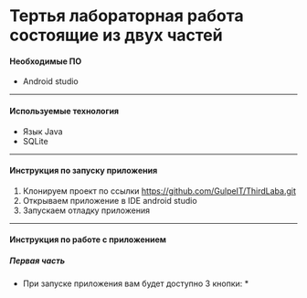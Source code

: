 # Тертья лабораторная работа состоящие из двух частей
#### Необходимые ПО
* Android studio
___

#### Используемые технология
* Язык Java
* SQLite
___

#### Инструкция по запуску приложения
1. Клонируем проект по ссылки https://github.com/GulpeIT/ThirdLaba.git
2. Открываем приложение в IDE android studio
3. Запускаем отладку приложения
___

#### Инструкция по работе с приложением

##### Первая часть
* При запуске приложения вам будет доступно 3 кнопки:
  * 

